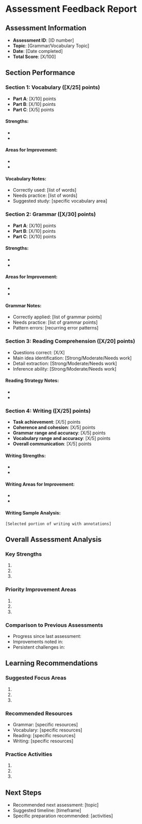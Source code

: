 # Assessment Feedback Report

## Assessment Information
- **Assessment ID**: [ID number]
- **Topic**: [Grammar/Vocabulary Topic]
- **Date**: [Date completed]
- **Total Score**: [X/100]

## Section Performance

### Section 1: Vocabulary ([X/25] points)
- **Part A**: [X/10] points
- **Part B**: [X/10] points
- **Part C**: [X/5] points

#### Strengths:
- 
- 

#### Areas for Improvement:
- 
- 

#### Vocabulary Notes:
- Correctly used: [list of words]
- Needs practice: [list of words]
- Suggested study: [specific vocabulary area]

### Section 2: Grammar ([X/30] points)
- **Part A**: [X/10] points
- **Part B**: [X/10] points
- **Part C**: [X/10] points

#### Strengths:
- 
- 

#### Areas for Improvement:
- 
- 

#### Grammar Notes:
- Correctly applied: [list of grammar points]
- Needs practice: [list of grammar points]
- Pattern errors: [recurring error patterns]

### Section 3: Reading Comprehension ([X/20] points)
- Questions correct: [X/X]
- Main idea identification: [Strong/Moderate/Needs work]
- Detail extraction: [Strong/Moderate/Needs work]
- Inference ability: [Strong/Moderate/Needs work]

#### Reading Strategy Notes:
- 
- 

### Section 4: Writing ([X/25] points)
- **Task achievement**: [X/5] points
- **Coherence and cohesion**: [X/5] points
- **Grammar range and accuracy**: [X/5] points
- **Vocabulary range and accuracy**: [X/5] points
- **Overall communication**: [X/5] points

#### Writing Strengths:
- 
- 

#### Writing Areas for Improvement:
- 
- 

#### Writing Sample Analysis:
```
[Selected portion of writing with annotations]
```

## Overall Assessment Analysis

### Key Strengths
1. 
2. 
3. 

### Priority Improvement Areas
1. 
2. 
3. 

### Comparison to Previous Assessments
- Progress since last assessment:
- Improvements noted in:
- Persistent challenges in:

## Learning Recommendations

### Suggested Focus Areas
1. 
2. 
3. 

### Recommended Resources
- Grammar: [specific resources]
- Vocabulary: [specific resources]
- Reading: [specific resources]
- Writing: [specific resources]

### Practice Activities
1. 
2. 
3. 

## Next Steps
- Recommended next assessment: [topic]
- Suggested timeline: [timeframe]
- Specific preparation recommended: [activities]